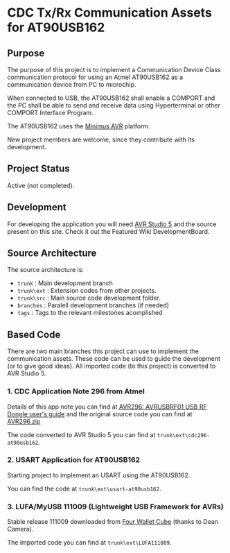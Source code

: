 # CDC Tx/Rx Communication Assets for AT90USB162 #

## Purpose ##
The purpose of this project is to implement a Communication Device Class communication protocol for using an Atmel AT90USB162 as a communication device from PC to microchip.

When connected to USB, the AT90USB162 shall enable a COMPORT and the PC shall be able to send and receive data using Hyperterminal or other COMPORT Interface Program.

The AT90USB162 uses the [Minimus AVR](http://minimususb.com/) platform.

New project members are welcome, since they contribute with its development.

## Project Status ##
Active (not completed).

## Development ##
For developing the application you will need [AVR Studio 5](http://www.atmel.com/microsite/avr_studio_5/default.asp?source=redirect) and the source present on this site. Check it out the Featured Wiki DevelopmentBoard.

## Source Architecture ##
The source architecture is:
  * `trunk` : Main development branch
  * `trunk\ext` : Extension codes from other projects.
  * `trunk\src` : Main source code development folder.
  * `branches` : Paralell development branches (if needed)
  * `tags` : Tags to the relevant milestones acomplished


## Based Code ##
There are two main branches this project can use to implement the communication assets. These code can be used to guide the development (or to give good ideas). All imported code (to this project) is converted to AVR Studio 5.

### 1. CDC Application Note 296 from Atmel ###
Details of this app note you can find at [AVR296: AVRUSBRF01 USB RF Dongle user's guide](http://www.atmel.com/dyn/resources/prod_documents/doc7808.pdf) and the original source code you can find at [AVR296.zip](http://www.atmel.com/dyn/resources/prod_documents/AVR296.zip)

The code converted to AVR Studio 5 you can find at `trunk\ext\cdc296-at90usb162`.

### 2. USART Application for AT90USB162 ###
Starting project to implement an USART using the AT90USB162.

You can find the code at `trunk\ext\usart-at90usb162`.

### 3. LUFA/MyUSB 111009 (Lightweight USB Framework for AVRs) ###
Stable release 111009 downloaded from [Four Wallet Cube](http://fourwalledcubicle.com/LUFA.php) (thanks to Dean Camera).

The imported code you can find at `trunk\ext\LUFA111009`.